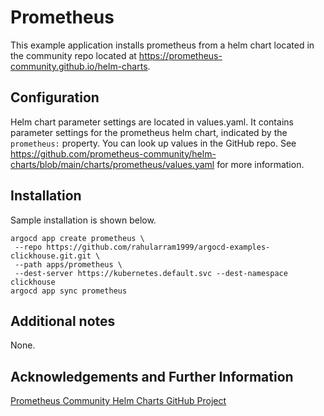 # Prometheus

This example application installs prometheus from a
helm chart located in the community repo located at
https://prometheus-community.github.io/helm-charts. 

## Configuration

Helm chart parameter settings are located in values.yaml. It contains
parameter settings for the prometheus helm chart, indicated by the
`prometheus:` property.  You can look up values in the GitHub repo. See
https://github.com/prometheus-community/helm-charts/blob/main/charts/prometheus/values.yaml
for more information.

## Installation

Sample installation is shown below. 

```
argocd app create prometheus \
 --repo https://github.com/rahularram1999/argocd-examples-clickhouse.git.git \
 --path apps/prometheus \
 --dest-server https://kubernetes.default.svc --dest-namespace clickhouse
argocd app sync prometheus 
```

## Additional notes

None. 

## Acknowledgements and Further Information

[Prometheus Community Helm Charts GitHub Project](https://github.com/prometheus-community/helm-charts)

